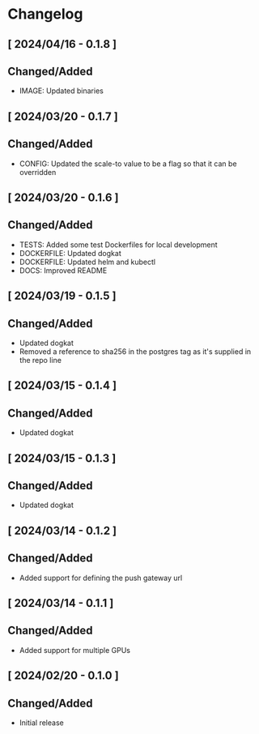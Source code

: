 # Changelog

[//]: # (## [ Upcoming Release - x.x.x ])

[//]: # ()
[//]: # (### Changed/Added)

[//]: # ()
[//]: # (### Fixed)

[//]: # ()
[//]: # (### Deprecated/Removed)

## [ 2024/04/16 - 0.1.8 ]

## Changed/Added
* IMAGE: Updated binaries


## [ 2024/03/20 - 0.1.7 ]

## Changed/Added
* CONFIG: Updated the scale-to value to be a flag so that it can be overridden

## [ 2024/03/20 - 0.1.6 ]

## Changed/Added
* TESTS: Added some test Dockerfiles for local development
* DOCKERFILE: Updated dogkat
* DOCKERFILE: Updated helm and kubectl
* DOCS: Improved README


## [ 2024/03/19 - 0.1.5 ]

## Changed/Added
* Updated dogkat
* Removed a reference to sha256 in the postgres tag as it's supplied in the repo line

## [ 2024/03/15 - 0.1.4 ]

## Changed/Added
* Updated dogkat

## [ 2024/03/15 - 0.1.3 ]

## Changed/Added
* Updated dogkat

## [ 2024/03/14 - 0.1.2 ]

## Changed/Added
* Added support for defining the push gateway url

## [ 2024/03/14 - 0.1.1 ]

## Changed/Added
* Added support for multiple GPUs

## [ 2024/02/20 - 0.1.0 ]

## Changed/Added
* Initial release
